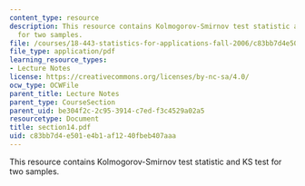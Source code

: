 ```yaml
---
content_type: resource
description: This resource contains Kolmogorov-Smirnov test statistic and KS test
  for two samples.
file: /courses/18-443-statistics-for-applications-fall-2006/c83bb7d4e501e4b1af1240fbeb407aaa_section14.pdf
file_type: application/pdf
learning_resource_types:
- Lecture Notes
license: https://creativecommons.org/licenses/by-nc-sa/4.0/
ocw_type: OCWFile
parent_title: Lecture Notes
parent_type: CourseSection
parent_uid: be304f2c-2c95-3914-c7ed-f3c4529a02a5
resourcetype: Document
title: section14.pdf
uid: c83bb7d4-e501-e4b1-af12-40fbeb407aaa
---
```

This resource contains Kolmogorov-Smirnov test statistic and KS test for two samples.